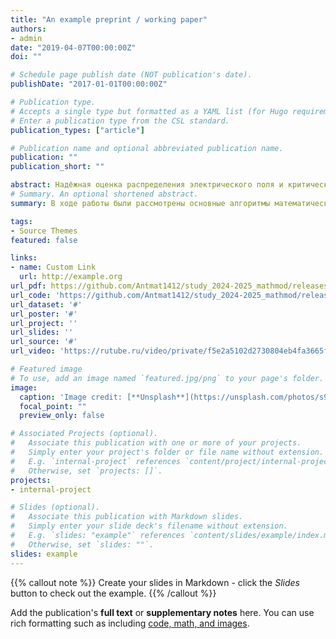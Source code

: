 ```yaml
---
title: "An example preprint / working paper"
authors:
- admin
date: "2019-04-07T00:00:00Z"
doi: ""

# Schedule page publish date (NOT publication's date).
publishDate: "2017-01-01T00:00:00Z"

# Publication type.
# Accepts a single type but formatted as a YAML list (for Hugo requirements).
# Enter a publication type from the CSL standard.
publication_types: ["article"]

# Publication name and optional abbreviated publication name.
publication: ""
publication_short: ""

abstract: Надёжная оценка распределения электрического поля и критических условий пробоя является ключевым аспектом при проектировании изоляционных систем, выборе материалов, а также обеспечении электробезопасности и надёжности устройств.Также важным фактором является переход от эмпирических моделей (например, кривой Пашена) к более универсальным физически обоснованным методам, которые позволяют учитывать пространственную неоднородность, временную динамику и взаимодействие с материалами.
# Summary. An optional shortened abstract.
summary: В ходе работы были рассмотрены основные алгоритмы математического моделирования электрического пробоя с использованием как численных методов, так и языков программирования и прочих инструментов.

tags:
- Source Themes
featured: false

links:
- name: Custom Link
  url: http://example.org
url_pdf: https://github.com/Antmat1412/study_2024-2025_mathmod/releases/tag/stage2
url_code: 'https://github.com/Antmat1412/study_2024-2025_mathmod/releases/tag/stage2'
url_dataset: '#'
url_poster: '#'
url_project: ''
url_slides: ''
url_source: '#'
url_video: 'https://rutube.ru/video/private/f5e2a5102d2730804eb4fa3665f4e79c/?p=03JZMW7OCh9qWS9-HaAuhA'

# Featured image
# To use, add an image named `featured.jpg/png` to your page's folder. 
image:
  caption: 'Image credit: [**Unsplash**](https://unsplash.com/photos/s9CC2SKySJM)'
  focal_point: ""
  preview_only: false

# Associated Projects (optional).
#   Associate this publication with one or more of your projects.
#   Simply enter your project's folder or file name without extension.
#   E.g. `internal-project` references `content/project/internal-project/index.md`.
#   Otherwise, set `projects: []`.
projects:
- internal-project

# Slides (optional).
#   Associate this publication with Markdown slides.
#   Simply enter your slide deck's filename without extension.
#   E.g. `slides: "example"` references `content/slides/example/index.md`.
#   Otherwise, set `slides: ""`.
slides: example
---
```


{{% callout note %}}
Create your slides in Markdown - click the *Slides* button to check out the example.
{{% /callout %}}

Add the publication's **full text** or **supplementary notes** here. You can use rich formatting such as including [code, math, and images](https://docs.hugoblox.com/content/writing-markdown-latex/).
